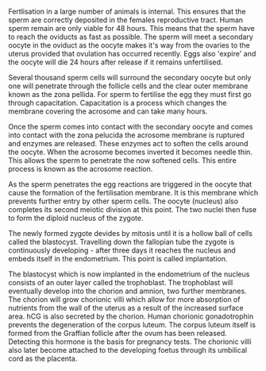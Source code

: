 Fertlisation in a large number of animals is internal. This ensures that the sperm are correctly deposited in the females reproductive tract. Human sperm remain are only viable for 48 hours. This means that the sperm have to reach the oviducts as fast as possible. The sperm will meet a secondary oocyte in the oviduct as the oocyte makes it's way from the ovaries to the uterus provided that ovulation has occurred recently. Eggs also 'expire' and the oocyte will die 24 hours after release if it remains unfertilised.

Several thousand sperm cells will surround the secondary oocyte but only one will penetrate through the follicle cells and the clear outer membrane known as the zona pellida. For sperm to fertilise the egg they must first go through capacitation. Capacitation is a process which changes the membrane covering the acrosome and can take many hours.

Once the sperm comes into contact with the secondary oocyte and comes into contact with the zona pelucida the acrosome membrane is ruptured and enzymes are released. These enzymes act to soften the cells around the oocyte. When the acrosome becomes inverted it becomes needle thin. This allows the sperm to penetrate the now softened cells. This entire process is known as the acrosome reaction.

As the sperm penetrates the egg reactions are triggered in the oocyte that cause the formation of the fertilisation membrane. It is this membrane which prevents further entry by other sperm cells. The oocyte (nucleus) also completes its second meiotic division at this point. The two nuclei then fuse to form the diploid nucleus of the zygote.

The newly formed zygote devides by mitosis until it is a hollow ball of cells called the blastocyst. Travelling down the fallopian tube the zygote is continuously developing - after three days it reaches the nucleus and embeds itself in the endometrium. This point is called implantation.

The blastocyst which is now implanted in the endometrium of the nucleus consists of an outer layer called the trophoblast. The trophoblast will eventually develop into the chorion and amnion, two further membranes. The chorion will grow chorionic villi which allow for more absorption of nutrients from the wall of the uterus as a result of the increased surface area. hCG is also secreted by the chorion. Human chorionic gonadotrophin prevents the degeneration of the corpus luteum. The corpus luteum itself is formed from the Graffian follicle after the ovum has been released. Detecting this hormone is the basis for pregnancy tests. The chorionic villi also later become attached to the developing foetus through its umbilical cord as the placenta.